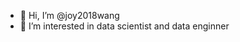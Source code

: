 - 👋 Hi, I’m @joy2018wang
- 👀 I’m interested in data scientist and data enginner 


<!---
joy2018wang/joy2018wang is a ✨ special ✨ repository because its `README.md` (this file) appears on your GitHub profile.
You can click the Preview link to take a look at your changes.
--->
